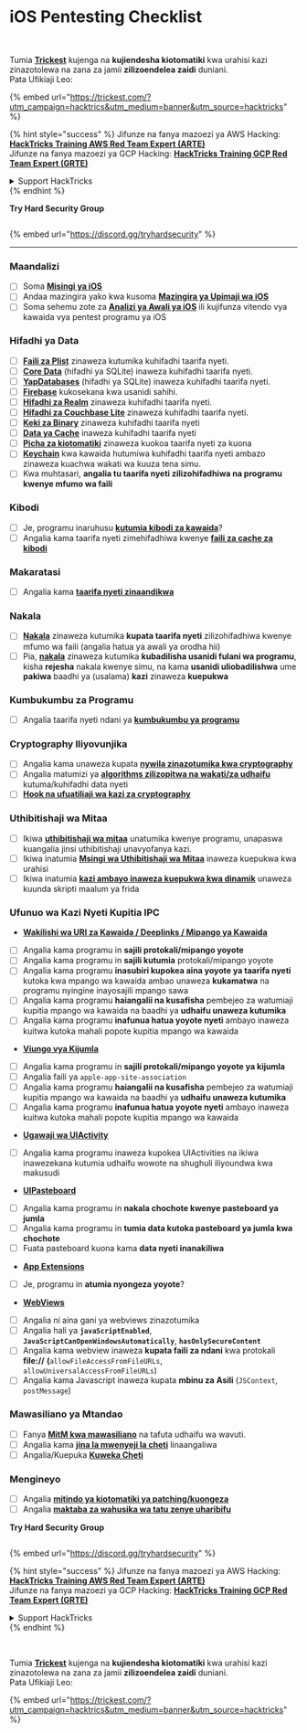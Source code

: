 # iOS Pentesting Checklist

<figure><img src="../.gitbook/assets/image (48).png" alt=""><figcaption></figcaption></figure>

\
Tumia [**Trickest**](https://trickest.com/?utm\_campaign=hacktrics\&utm\_medium=banner\&utm\_source=hacktricks) kujenga na **kujiendesha kiotomatiki** kwa urahisi kazi zinazotolewa na zana za jamii **zilizoendelea zaidi** duniani.\
Pata Ufikiaji Leo:

{% embed url="https://trickest.com/?utm_campaign=hacktrics&utm_medium=banner&utm_source=hacktricks" %}

{% hint style="success" %}
Jifunze na fanya mazoezi ya AWS Hacking:<img src="/.gitbook/assets/arte.png" alt="" data-size="line">[**HackTricks Training AWS Red Team Expert (ARTE)**](https://training.hacktricks.xyz/courses/arte)<img src="/.gitbook/assets/arte.png" alt="" data-size="line">\
Jifunze na fanya mazoezi ya GCP Hacking: <img src="/.gitbook/assets/grte.png" alt="" data-size="line">[**HackTricks Training GCP Red Team Expert (GRTE)**<img src="/.gitbook/assets/grte.png" alt="" data-size="line">](https://training.hacktricks.xyz/courses/grte)

<details>

<summary>Support HackTricks</summary>

* Angalia [**mpango wa usajili**](https://github.com/sponsors/carlospolop)!
* **Jiunge na** 💬 [**kikundi cha Discord**](https://discord.gg/hRep4RUj7f) au [**kikundi cha telegram**](https://t.me/peass) au **fuata** sisi kwenye **Twitter** 🐦 [**@hacktricks\_live**](https://twitter.com/hacktricks\_live)**.**
* **Shiriki mbinu za hacking kwa kuwasilisha PRs kwa** [**HackTricks**](https://github.com/carlospolop/hacktricks) na [**HackTricks Cloud**](https://github.com/carlospolop/hacktricks-cloud) repos za github.

</details>
{% endhint %}

**Try Hard Security Group**

<figure><img src="../.gitbook/assets/telegram-cloud-document-1-5159108904864449420.jpg" alt=""><figcaption></figcaption></figure>

{% embed url="https://discord.gg/tryhardsecurity" %}

***

### Maandalizi

* [ ] Soma [**Misingi ya iOS**](ios-pentesting/ios-basics.md)
* [ ] Andaa mazingira yako kwa kusoma [**Mazingira ya Upimaji wa iOS**](ios-pentesting/ios-testing-environment.md)
* [ ] Soma sehemu zote za [**Analizi ya Awali ya iOS**](ios-pentesting/#initial-analysis) ili kujifunza vitendo vya kawaida vya pentest programu ya iOS

### Hifadhi ya Data

* [ ] [**Faili za Plist**](ios-pentesting/#plist) zinaweza kutumika kuhifadhi taarifa nyeti.
* [ ] [**Core Data**](ios-pentesting/#core-data) (hifadhi ya SQLite) inaweza kuhifadhi taarifa nyeti.
* [ ] [**YapDatabases**](ios-pentesting/#yapdatabase) (hifadhi ya SQLite) inaweza kuhifadhi taarifa nyeti.
* [ ] [**Firebase**](ios-pentesting/#firebase-real-time-databases) kukosekana kwa usanidi sahihi.
* [ ] [**Hifadhi za Realm**](ios-pentesting/#realm-databases) zinaweza kuhifadhi taarifa nyeti.
* [ ] [**Hifadhi za Couchbase Lite**](ios-pentesting/#couchbase-lite-databases) zinaweza kuhifadhi taarifa nyeti.
* [ ] [**Keki za Binary**](ios-pentesting/#cookies) zinaweza kuhifadhi taarifa nyeti
* [ ] [**Data ya Cache**](ios-pentesting/#cache) inaweza kuhifadhi taarifa nyeti
* [ ] [**Picha za kiotomatiki**](ios-pentesting/#snapshots) zinaweza kuokoa taarifa nyeti za kuona
* [ ] [**Keychain**](ios-pentesting/#keychain) kwa kawaida hutumiwa kuhifadhi taarifa nyeti ambazo zinaweza kuachwa wakati wa kuuza tena simu.
* [ ] Kwa muhtasari, **angalia tu taarifa nyeti zilizohifadhiwa na programu kwenye mfumo wa faili**

### Kibodi

* [ ] Je, programu inaruhusu [**kutumia kibodi za kawaida**](ios-pentesting/#custom-keyboards-keyboard-cache)?
* [ ] Angalia kama taarifa nyeti zimehifadhiwa kwenye [**faili za cache za kibodi**](ios-pentesting/#custom-keyboards-keyboard-cache)

### **Makaratasi**

* [ ] Angalia kama [**taarifa nyeti zinaandikwa**](ios-pentesting/#logs)

### Nakala

* [ ] [**Nakala**](ios-pentesting/#backups) zinaweza kutumika **kupata taarifa nyeti** zilizohifadhiwa kwenye mfumo wa faili (angalia hatua ya awali ya orodha hii)
* [ ] Pia, [**nakala**](ios-pentesting/#backups) zinaweza kutumika **kubadilisha usanidi fulani wa programu**, kisha **rejesha** nakala kwenye simu, na kama **usanidi uliobadilishwa** ume **pakiwa** baadhi ya (usalama) **kazi** zinaweza **kuepukwa**

### **Kumbukumbu za Programu**

* [ ] Angalia taarifa nyeti ndani ya [**kumbukumbu ya programu**](ios-pentesting/#testing-memory-for-sensitive-data)

### **Cryptography Iliyovunjika**

* [ ] Angalia kama unaweza kupata [**nywila zinazotumika kwa cryptography**](ios-pentesting/#broken-cryptography)
* [ ] Angalia matumizi ya [**algorithms zilizopitwa na wakati/za udhaifu**](ios-pentesting/#broken-cryptography) kutuma/kuhifadhi data nyeti
* [ ] [**Hook na ufuatiliaji wa kazi za cryptography**](ios-pentesting/#broken-cryptography)

### **Uthibitishaji wa Mitaa**

* [ ] Ikiwa [**uthibitishaji wa mitaa**](ios-pentesting/#local-authentication) unatumika kwenye programu, unapaswa kuangalia jinsi uthibitishaji unavyofanya kazi.
* [ ] Ikiwa inatumia [**Msingi wa Uthibitishaji wa Mitaa**](ios-pentesting/#local-authentication-framework) inaweza kuepukwa kwa urahisi
* [ ] Ikiwa inatumia [**kazi ambayo inaweza kuepukwa kwa dinamik**](ios-pentesting/#local-authentication-using-keychain) unaweza kuunda skripti maalum ya frida

### Ufunuo wa Kazi Nyeti Kupitia IPC

* [**Wakilishi wa URI za Kawaida / Deeplinks / Mipango ya Kawaida**](ios-pentesting/#custom-uri-handlers-deeplinks-custom-schemes)
* [ ] Angalia kama programu in **sajili protokali/mipango yoyote**
* [ ] Angalia kama programu in **sajili kutumia** protokali/mipango yoyote
* [ ] Angalia kama programu **inasubiri kupokea aina yoyote ya taarifa nyeti** kutoka kwa mpango wa kawaida ambao unaweza **kukamatwa** na programu nyingine inayosajili mpango sawa
* [ ] Angalia kama programu **haiangalii na kusafisha** pembejeo za watumiaji kupitia mpango wa kawaida na baadhi ya **udhaifu unaweza kutumika**
* [ ] Angalia kama programu **inafunua hatua yoyote nyeti** ambayo inaweza kuitwa kutoka mahali popote kupitia mpango wa kawaida
* [**Viungo vya Kijumla**](ios-pentesting/#universal-links)
* [ ] Angalia kama programu in **sajili protokali/mipango yoyote ya kijumla**
* [ ] Angalia faili ya `apple-app-site-association`
* [ ] Angalia kama programu **haiangalii na kusafisha** pembejeo za watumiaji kupitia mpango wa kawaida na baadhi ya **udhaifu unaweza kutumika**
* [ ] Angalia kama programu **inafunua hatua yoyote nyeti** ambayo inaweza kuitwa kutoka mahali popote kupitia mpango wa kawaida
* [**Ugawaji wa UIActivity**](ios-pentesting/ios-uiactivity-sharing.md)
* [ ] Angalia kama programu inaweza kupokea UIActivities na ikiwa inawezekana kutumia udhaifu wowote na shughuli iliyoundwa kwa makusudi
* [**UIPasteboard**](ios-pentesting/ios-uipasteboard.md)
* [ ] Angalia kama programu in **nakala chochote kwenye pasteboard ya jumla**
* [ ] Angalia kama programu in **tumia data kutoka pasteboard ya jumla kwa chochote**
* [ ] Fuata pasteboard kuona kama **data nyeti inanakiliwa**
* [**App Extensions**](ios-pentesting/ios-app-extensions.md)
* [ ] Je, programu in **atumia nyongeza yoyote**?
* [**WebViews**](ios-pentesting/ios-webviews.md)
* [ ] Angalia ni aina gani ya webviews zinazotumika
* [ ] Angalia hali ya **`javaScriptEnabled`**, **`JavaScriptCanOpenWindowsAutomatically`**, **`hasOnlySecureContent`**
* [ ] Angalia kama webview inaweza **kupata faili za ndani** kwa protokali **file://** **(**`allowFileAccessFromFileURLs`, `allowUniversalAccessFromFileURLs`)
* [ ] Angalia kama Javascript inaweza kupata **mbinu za** **Asili** (`JSContext`, `postMessage`)

### Mawasiliano ya Mtandao

* [ ] Fanya [**MitM kwa mawasiliano**](ios-pentesting/#network-communication) na tafuta udhaifu wa wavuti.
* [ ] Angalia kama [**jina la mwenyeji la cheti**](ios-pentesting/#hostname-check) linaangaliwa
* [ ] Angalia/Kuepuka [**Kuweka Cheti**](ios-pentesting/#certificate-pinning)

### **Mengineyo**

* [ ] Angalia [**mitindo ya kiotomatiki ya patching/kuongeza**](ios-pentesting/#hot-patching-enforced-updateing)
* [ ] Angalia [**maktaba za wahusika wa tatu zenye uharibifu**](ios-pentesting/#third-parties)

**Try Hard Security Group**

<figure><img src="../.gitbook/assets/telegram-cloud-document-1-5159108904864449420.jpg" alt=""><figcaption></figcaption></figure>

{% embed url="https://discord.gg/tryhardsecurity" %}

{% hint style="success" %}
Jifunze na fanya mazoezi ya AWS Hacking:<img src="/.gitbook/assets/arte.png" alt="" data-size="line">[**HackTricks Training AWS Red Team Expert (ARTE)**](https://training.hacktricks.xyz/courses/arte)<img src="/.gitbook/assets/arte.png" alt="" data-size="line">\
Jifunze na fanya mazoezi ya GCP Hacking: <img src="/.gitbook/assets/grte.png" alt="" data-size="line">[**HackTricks Training GCP Red Team Expert (GRTE)**<img src="/.gitbook/assets/grte.png" alt="" data-size="line">](https://training.hacktricks.xyz/courses/grte)

<details>

<summary>Support HackTricks</summary>

* Angalia [**mpango wa usajili**](https://github.com/sponsors/carlospolop)!
* **Jiunge na** 💬 [**kikundi cha Discord**](https://discord.gg/hRep4RUj7f) au [**kikundi cha telegram**](https://t.me/peass) au **fuata** sisi kwenye **Twitter** 🐦 [**@hacktricks\_live**](https://twitter.com/hacktricks\_live)**.**
* **Shiriki mbinu za hacking kwa kuwasilisha PRs kwa** [**HackTricks**](https://github.com/carlospolop/hacktricks) na [**HackTricks Cloud**](https://github.com/carlospolop/hacktricks-cloud) repos za github.

</details>
{% endhint %}

<figure><img src="../.gitbook/assets/image (48).png" alt=""><figcaption></figcaption></figure>

\
Tumia [**Trickest**](https://trickest.com/?utm\_campaign=hacktrics\&utm\_medium=banner\&utm\_source=hacktricks) kujenga na **kujiendesha kiotomatiki** kwa urahisi kazi zinazotolewa na zana za jamii **zilizoendelea zaidi** duniani.\
Pata Ufikiaji Leo:

{% embed url="https://trickest.com/?utm_campaign=hacktrics&utm_medium=banner&utm_source=hacktricks" %}
